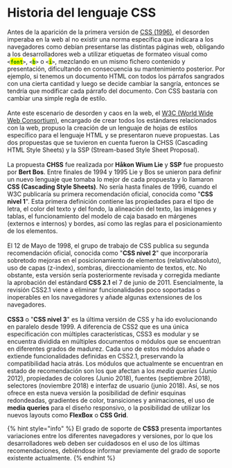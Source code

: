 # Historia del lenguaje CSS

Antes de la aparición de la primera versión de [CSS (1996)](https://en.wikipedia.org/wiki/Cascading_Style_Sheets#CSS_1), el desorden imperaba en la web al no existir una norma específica que indicara a los navegadores como debían presentarse las distintas páginas web, obligando a los desarrolladores web a utilizar etiquetas de formateo visual como `<`<mark style="color:green;">**`font`**</mark>`>`, `<`<mark style="color:green;">**`b`**</mark>`>` o `<`<mark style="color:green;">**`i`**</mark>`>`, mezclando en un mismo fichero contenido y presentación, dificultando en consecuencia su mantenimiento posterior. Por ejemplo, si tenemos un documento HTML con todos los párrafos sangrados con una cierta cantidad y luego se decide cambiar la sangría, entonces se tendría que modificar cada párrafo del documento. Con CSS bastaría con cambiar una simple regla de estilo.\
\
Ante este escenario de desorden y caos en la web, el [W3C (World Wide Web Consortium)](https://www.w3.org/), encargado de crear todos los estándares relacionados con la web, propuso la creación de un lenguaje de hojas de estilos específico para el lenguaje HTML y se presentaron nueve propuestas. Las dos propuestas que se tuvieron en cuenta fueron la CHSS (Cascading HTML Style Sheets) y la SSP (Stream-based Style Sheet Proposal).\
\
La propuesta **CHSS** fue realizada por **Håkon Wium Lie** y **SSP** fue propuesto por **Bert Bos**. Entre finales de 1994 y 1995 Lie y Bos se unieron para definir un nuevo lenguaje que tomaba lo mejor de cada propuesta y lo llamaron **CSS (Cascading Style Sheets)**. No sería hasta finales de 1996, cuando el W3C publicaría su primera recomendación oficial, conocida como "**CSS nivel 1**". Esta primera definición contiene las propiedades para el tipo de letra, el color del texto y del fondo, la alineación del texto, las imágenes y tablas, el funcionamiento del modelo de caja basado en márgenes (externos e internos) y bordes, así como las reglas para el posicionamiento de los elementos.\
\
El 12 de Mayo de 1998, el grupo de trabajo de CSS publica su segunda recomendación oficial, conocida como "**CSS nivel 2**" que incorporaría sobretodo mejoras en el posicionamiento de elementos (relativo/absoluto), uso de capas (z-index), sombras, direccionamiento de textos, etc. No obstante, esta versión sería posteriormente revisada y corregida mediante la aprobación del estándard **CSS 2.1** el 7 de junio de 2011. Esencialmente, la revisión CSS2.1 viene a eliminar funcionalidades poco soportadas o inoperables en los navegadores y añade algunas extensiones de los navegadores.\
\
**CSS3** o "**CSS nivel 3**" es la última versión de CSS y ha ido evolucionando en paralelo desde 1999. A diferencia de CSS2 que es una única especificación con múltiples características, CSS3 es modular y se encuentra dividida en múltiples documentos o módulos que se encuentran en diferentes grados de madurez. Cada uno de estos módulos añade o extiende funcionalidades definidas en CSS2.1, preservando la compatibilidad hacia atrás. Los módulos que actualmente se encuentran en estado de recomendación son los que afectan a los _media queries_ (Junio 2012), propiedades de colores (Junio 2018), fuentes (septiembre 2018), selectores (noviembre 2018) e interfaz de usuario (junio 2018). Así, se nos ofrece en esta nueva versión la posibilidad de definir esquinas redondeadas, gradientes de color, transiciones y animaciones, el uso de **media queries** para el diseño responsivo, o la posibilidad de utilizar los nuevos layouts como **FlexBox** o **CSS Grid**.

{% hint style="info" %}
El grado de soporte de **CSS3** presenta importantes variaciones entre los diferentes navegadores y versiones, por lo que los desarrolladores web deben ser cuidadosos en el uso de los últimas recomendaciones, debiéndose informar previamente del grado de soporte existente actualmente.
{% endhint %}
